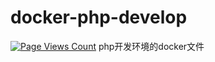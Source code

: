 # docker-php-develop
[![Page Views Count](https://badges.toozhao.com/badges/01EH6CHZG7TPT4DM4EDMW0A67J/green.svg)](https://badges.toozhao.com/badges/01EH6CHZG7TPT4DM4EDMW0A67J/green.svg "Get your own page views count badge on badges.toozhao.com")
php开发环境的docker文件
